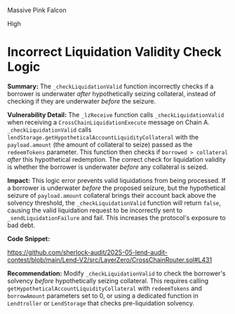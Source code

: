 Massive Pink Falcon

High

# Incorrect Liquidation Validity Check Logic

**Summary:** The `_checkLiquidationValid` function incorrectly checks if a borrower is underwater *after* hypothetically seizing collateral, instead of checking if they are underwater *before* the seizure.

**Vulnerability Detail:** The `_lzReceive` function calls `_checkLiquidationValid` when receiving a `CrossChainLiquidationExecute` message on Chain A. `_checkLiquidationValid` calls `lendStorage.getHypotheticalAccountLiquidityCollateral` with the `payload.amount` (the amount of collateral to seize) passed as the `redeemTokens` parameter. This function then checks if `borrowed > collateral` *after* this hypothetical redemption. The correct check for liquidation validity is whether the borrower is underwater *before* any collateral is seized.

**Impact:** This logic error prevents valid liquidations from being processed. If a borrower is underwater *before* the proposed seizure, but the hypothetical seizure of `payload.amount` collateral brings their account back above the solvency threshold, the `_checkLiquidationValid` function will return `false`, causing the valid liquidation request to be incorrectly sent to `_sendLiquidationFailure` and fail. This increases the protocol's exposure to bad debt.

**Code Snippet:**

https://github.com/sherlock-audit/2025-05-lend-audit-contest/blob/main/Lend-V2/src/LayerZero/CrossChainRouter.sol#L431

**Recommendation:** Modify `_checkLiquidationValid` to check the borrower's solvency *before* hypothetically seizing collateral. This requires calling `getHypotheticalAccountLiquidityCollateral` with `redeemTokens` and `borrowAmount` parameters set to 0, or using a dedicated function in `Lendtroller` or `LendStorage` that checks pre-liquidation solvency.